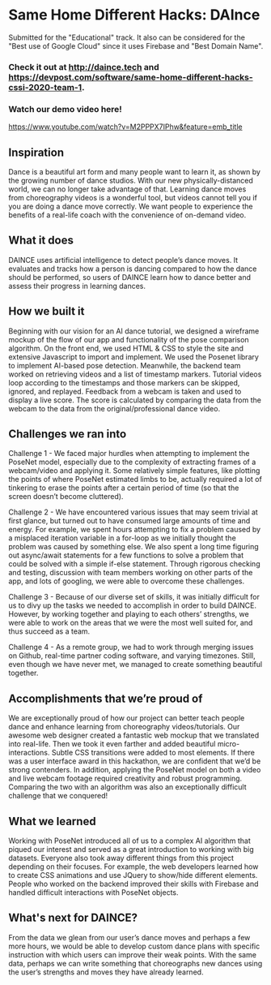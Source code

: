 # Same Home Different Hacks: DAInce
Submitted for the "Educational" track. It also can be considered for the "Best use of Google Cloud" since it uses Firebase and "Best Domain Name".

### Check it out at http://daince.tech and https://devpost.com/software/same-home-different-hacks-cssi-2020-team-1.

### Watch our demo video here!
https://www.youtube.com/watch?v=M2PPPX7IPhw&feature=emb_title

## Inspiration
Dance is a beautiful art form and many people want to learn it, as shown by the growing number of dance studios. With our new physically-distanced world, we can no longer take advantage of that. Learning dance moves from choreography videos is a wonderful tool, but videos cannot tell you if you are doing a dance move correctly. We want people to experience the benefits of a real-life coach with the convenience of on-demand video.

## What it does
DAINCE uses artificial intelligence to detect people’s dance moves. It evaluates and tracks how a person is dancing compared to how the dance should be performed, so users of DAINCE learn how to dance better and assess their progress in learning dances. 

## How we built it
Beginning with our vision for an AI dance tutorial, we designed a wireframe mockup of the flow of our app and functionality of the pose comparison algorithm. On the front end, we used HTML & CSS to style the site and extensive Javascript to import and implement. We used the Posenet library to implement AI-based pose detection. Meanwhile, the backend team worked on retrieving videos and a list of timestamp markers. Tutorial videos loop according to the timestamps and those markers can be skipped, ignored, and replayed. Feedback from a webcam is taken and used to display a live score. The score is calculated by comparing the data from the webcam to the data from the original/professional dance video. 
 
## Challenges we ran into
Challenge 1 - We faced major hurdles when attempting to implement the PoseNet model, especially due to the complexity of extracting frames of a webcam/video and applying it. Some relatively simple features, like plotting the points of where PoseNet estimated limbs to be, actually required a lot of tinkering to erase the points after a certain period of time (so that the screen doesn’t become cluttered).

Challenge 2 - We have encountered various issues that may seem trivial at first glance, but turned out to have consumed large amounts of time and energy. For example, we spent hours attempting to fix a problem caused by a misplaced iteration variable in a for-loop as we initially thought the problem was caused by something else. We also spent a long time figuring out async/await statements for a few functions to solve a problem that could be solved with a simple if-else statement. Through rigorous checking and testing, discussion with team members working on other parts of the app, and lots of googling, we were able to overcome these challenges.

Challenge 3 - Because of our diverse set of skills, it was initially difficult for us to divy up the tasks we needed to accomplish in order to build DAINCE. However, by working together and playing to each others’ strengths, we were able to work on the areas that we were the most well suited for, and thus succeed as a team. 

Challenge 4 - As a remote group, we had to work through merging issues on Github, real-time partner coding software, and varying timezones. Still, even though we have never met, we managed to create something beautiful together. 

## Accomplishments that we’re proud of
We are exceptionally proud of how our project can better teach people dance and enhance learning from choreography videos/tutorials. 
Our awesome web designer created a fantastic web mockup that we translated into real-life. Then we took it even farther and added beautiful micro-interactions. Subtle CSS transitions were added to most elements. If there was a user interface award in this hackathon, we are confident that we’d be strong contenders. 
In addition, applying the PoseNet model on both a video and live webcam footage required creativity and robust programming. Comparing the two with an algorithm was also an exceptionally difficult challenge that we conquered!
 
## What we learned
Working with PoseNet introduced all of us to a complex AI algorithm that piqued our interest and served as a great introduction to working with big datasets. Everyone also took away different things from this project depending on their focuses. For example, the web developers learned how to create CSS animations and use JQuery to show/hide different elements. People who worked on the backend improved their skills with Firebase and handled difficult interactions with PoseNet objects.
 
## What's next for DAINCE?
From the data we glean from our user’s dance moves and perhaps a few more hours, we would be able to develop custom dance plans with specific instruction with which users can improve their weak points. With the same data, perhaps we can write something that choreographs new dances using the user’s strengths and moves they have already learned. 

